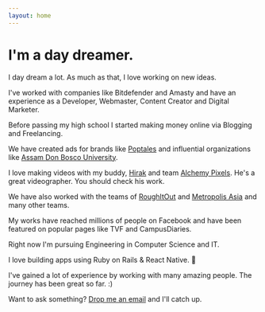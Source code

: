 ```yaml
---
layout: home
---
```

# I'm a day dreamer.

I day dream a lot. As much as that, I love working on new ideas.

I've worked with companies like Bitdefender and Amasty and have an experience as a Developer, Webmaster, Content Creator and Digital Marketer.

Before passing my high school I started making money online via Blogging and Freelancing.

We have created ads for brands like [Poptales](https://www.youtube.com/watch?v=z3c3GyQJVpk) and influential organizations like [Assam Don Bosco University](https://www.youtube.com/watch?v=x2In8M57bdY).

I love making videos with my buddy, [Hirak](http://facebook.com/Hirakjsarma/) and team [Alchemy Pixels](https://www.instagram.com/alchemypixels/). He's a great videographer. You should check his work.

We have also worked with the teams of [RoughItOut](https://www.instagram.com/roughitout/) and [Metropolis Asia](https://www.instagram.com/metropolisasia/) and many other teams.

My works have reached millions of people on Facebook and have been featured on popular pages like TVF and CampusDiaries.

Right now I'm pursuing Engineering in Computer Science and IT.

I love building apps using Ruby on Rails & React Native. 🚀 

I've gained a lot of experience by working with many amazing people. The journey has been great so far. :)

Want to ask something? [Drop me an email](mailto:skyhitblog@icloud.com) and I'll catch up.
